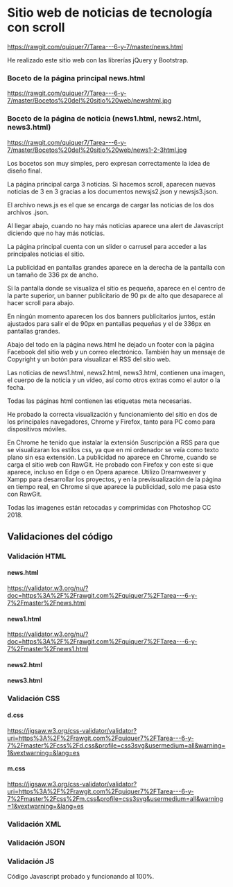 # Sitio web de noticias de tecnología con scroll

https://rawgit.com/quiquer7/Tarea---6-y-7/master/news.html

He realizado este sitio web con las librerías jQuery y Bootstrap.

### Boceto de la página principal news.html
https://rawgit.com/quiquer7/Tarea---6-y-7/master/Bocetos%20del%20sitio%20web/newshtml.jpg

### Boceto de la página de noticia (news1.html, news2.html, news3.html)
https://rawgit.com/quiquer7/Tarea---6-y-7/master/Bocetos%20del%20sitio%20web/news1-2-3html.jpg

Los bocetos son muy simples, pero expresan correctamente la idea de diseño final.

La página principal carga 3 noticias. Si hacemos scroll, aparecen nuevas noticias de 3 en 3 gracias a los documentos newsjs2.json y newsjs3.json.

El archivo news.js es el que se encarga de cargar las noticias de los dos archivos .json.

Al llegar abajo, cuando no hay más noticias aparece una alert de Javascript diciendo que no hay más noticias. 

La página principal cuenta con un slider o carrusel para acceder a las principales noticias el sitio.

La publicidad en pantallas grandes aparece en la derecha de la pantalla con un tamaño de 336 px de ancho.

Si la pantalla donde se visualiza el sitio es pequeña, aparece en el centro de la parte superior, un banner publicitario de 90 px de alto que desaparece al hacer scroll para abajo.

En ningún momento aparecen los dos banners publicitarios juntos, están ajustados para salir el de 90px en pantallas pequeñas y el de 336px en pantallas grandes.

Abajo del todo en la página news.html he dejado un footer con la página Facebook del sitio web y un correo electrónico.
También hay un mensaje de Copyright y un botón para visualizar el RSS del sitio web.

Las noticias de news1.html, news2.html, news3.html, contienen una imagen, el cuerpo de la noticia y un vídeo, así como otros extras como el autor o la fecha.

Todas las páginas html contienen las etiquetas meta necesarias.

He probado la correcta visualización y funcionamiento del sitio en dos de los principales navegadores, Chrome y Firefox, tanto para PC como para dispositivos móviles.

En Chrome he tenido que instalar la extensión Suscripción a RSS para que se visualizaran los estilos css, ya que en mi ordenador se veía como texto plano sin esa extensión.
La publicidad no aparece en Chrome, cuando se carga el sitio web con RawGit. He probado con Firefox y con este si que aparece, incluso en Edge o en Opera aparece.
Utilizo Dreamweaver y Xampp para desarrollar los proyectos, y en la previsualización de la página en tiempo real, en Chrome si que aparece la publicidad, solo me pasa esto con RawGit.

Todas las imagenes están retocadas y comprimidas con Photoshop CC 2018.


## Validaciones del código

### Validación HTML
#### news.html
https://validator.w3.org/nu/?doc=https%3A%2F%2Frawgit.com%2Fquiquer7%2FTarea---6-y-7%2Fmaster%2Fnews.html

#### news1.html
https://validator.w3.org/nu/?doc=https%3A%2F%2Frawgit.com%2Fquiquer7%2FTarea---6-y-7%2Fmaster%2Fnews1.html

#### news2.html

#### news3.html


### Validación CSS
#### d.css
https://jigsaw.w3.org/css-validator/validator?uri=https%3A%2F%2Frawgit.com%2Fquiquer7%2FTarea---6-y-7%2Fmaster%2Fcss%2Fd.css&profile=css3svg&usermedium=all&warning=1&vextwarning=&lang=es

#### m.css
https://jigsaw.w3.org/css-validator/validator?uri=https%3A%2F%2Frawgit.com%2Fquiquer7%2FTarea---6-y-7%2Fmaster%2Fcss%2Fm.css&profile=css3svg&usermedium=all&warning=1&vextwarning=&lang=es

### Validación XML


### Validación JSON

### Validación JS
Código Javascript probado y funcionando al 100%.


